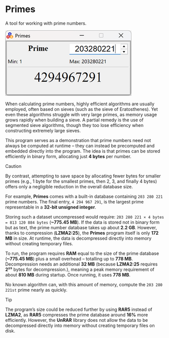 # Primes
A tool for working with prime numbers.

![alt text](https://github.com/RoyalXXX/primes/blob/main/screenshot.png)

When calculating prime numbers, highly efficient algorithms are usually employed, often based on sieves (such as the sieve of Eratosthenes). Yet even these algorithms struggle with very large primes, as memory usage grows rapidly when building a sieve. A partial remedy is the use of segmented sieve algorithms, though they too lose efficiency when constructing extremely large sieves.

This program serves as a demonstration that prime numbers need not always be computed at runtime – they can instead be precomputed and embedded directly into the program. The idea is that primes can be stored efficiently in binary form, allocating just **4 bytes** per number.

> [!CAUTION]
> By contrast, attempting to save space by allocating fewer bytes for smaller primes (e.g., 1 byte for the smallest primes, then 2, 3, and finally 4 bytes) offers only a negligible reduction in the overall database size.

For example, **Primes** comes with a built-in database containing `203 280 221` prime numbers. The final entry, `4 294 967 291`, is the largest prime representable in a **32-bit unsigned integer**.

Storing such a dataset uncompressed would require:
`203 280 221 × 4 bytes = 813 120 884 bytes` (**~775.45 MB**). If the data is stored not in binary form but as text, the prime number database takes up about **2.2 GB**.
However, thanks to compression (**LZMA2:25**), the **Primes** program itself is only **172 MB** in size. At runtime, the data is decompressed directly into memory without creating temporary files.

To run, the program requires **RAM** equal to the size of the prime database (**~775.45 MB**) plus a small overhead – totalling up to **778 MB**. Decompression needs an additional **32 MB** (because **LZMA2:25** requires **2²⁵** bytes for decompression.), meaning a peak memory requirement of about **810 MB** during startup. Once running, it uses **778 MB**.

No known algorithm can, with this amount of memory, compute the `203 280 221st` prime nearly as quickly.

> [!TIP]
> The program’s size could be reduced further by using **RAR5** instead of **LZMA2**, as **RAR5** compresses the prime database around **16%** more efficiently. However, the **UnRAR** library does not allow the data to be decompressed directly into memory without creating temporary files on disk.


